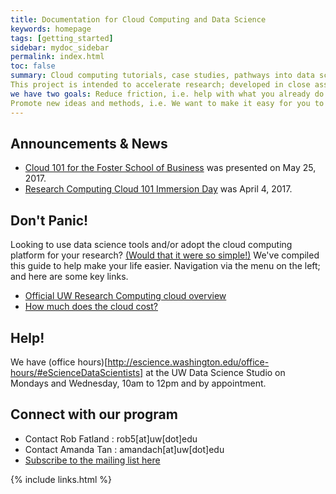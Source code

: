 ```yaml
---
title: Documentation for Cloud Computing and Data Science
keywords: homepage
tags: [getting_started]
sidebar: mydoc_sidebar
permalink: index.html
toc: false
summary: Cloud computing tutorials, case studies, pathways into data science technology; presenting the public cloud as opportunity for innovation. 
This project is intended to accelerate research; developed in close association with the [UW eScience Institute](http://escience.washington.edu) 
we have two goals: Reduce friction, i.e. help with what you already do with computers, streamline your analysis and pathways to publication. 
Promote new ideas and methods, i.e. We want to make it easy for you to share data, collaborate, sandbox, and learn about new methods in data science. 
---
```



## Announcements & News


* [Cloud 101 for the Foster School of Business](https://cloudmaven.github.io/documentation/rc_Foster101.html) was presented on May 25, 2017. 
* [Research Computing Cloud 101 Immersion Day](https://cloudmaven.github.io/documentation/rc_cloud101_immersion.html)  was April 4, 2017. 


## Don't Panic!


Looking to use data science tools and/or adopt the cloud computing platform for your research? 
[(Would that it were so simple!)](https://www.youtube.com/watch?v=-rDw2YBUz6A) 
We've compiled this guide to help make your life easier. Navigation via the menu on the left; and here are some key links. 


- [Official UW Research Computing cloud overview](https://itconnect.uw.edu/research/cloud-computing-for-research/ "UW IT Cloud for Research")
- [How much does the cloud cost?](asdf.html)


## Help!


We have (office hours)[http://escience.washington.edu/office-hours/#eScienceDataScientists] at the UW Data Science Studio on Mondays and Wednesday, 10am to 12pm and by appointment.  


## Connect with our program


- Contact Rob Fatland \: rob5[at]uw[dot]edu
- Contact Amanda Tan \: amandach[at]uw[dot]edu 
- [Subscribe to the mailing list here](http://mailman11.u.washington.edu/mailman/listinfo/uwcloud)


{% include links.html %}
